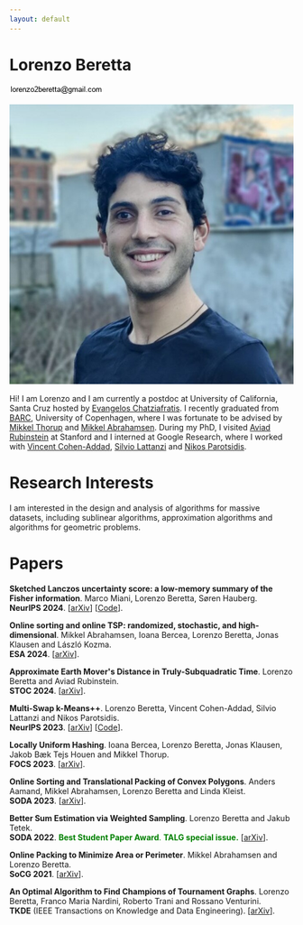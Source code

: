 ```yaml
---
layout: default
---
```


# Lorenzo Beretta

![Email](figures/email_picture.jpg)

![Picture](figures/academic_lorenzo.jpg)
<!-- <img src="figures/academic_lorenzo.jpg" align="right" width="20%" hspace="30" vspace="0" alt="be balanced" /> -->


Hi! I am Lorenzo and I am currently a postdoc at University of California, Santa Cruz hosted by [Evangelos Chatziafratis](https://cs.stanford.edu/~vaggos/).
I recently graduated from [BARC](https://barc.ku.dk/), University of Copenhagen, where I was fortunate to be advised by [Mikkel Thorup](http://hjemmesider.diku.dk/~mthorup/) 
and [Mikkel Abrahamsen](https://sites.google.com/view/mikkel-abrahamsen).
During my PhD, I visited [Aviad Rubinstein](https://cs.stanford.edu/~aviad/) at Stanford and I interned at Google Research, where I worked with [Vincent Cohen-Addad](https://www.di.ens.fr/~vcohen/), [Silvio Lattanzi](https://sites.google.com/site/silviolattanzi/) and [Nikos Parotsidis](https://sites.google.com/view/nikosparotsidis).

# Research Interests

I am interested in the design and analysis of algorithms for massive datasets, including sublinear algorithms, approximation algorithms 
and algorithms for geometric problems.


# Papers
**Sketched Lanczos uncertainty score: a low-memory summary of the Fisher information**. 	Marco Miani, Lorenzo Beretta, Søren Hauberg. \
**NeurIPS 2024**.
[[arXiv](https://arxiv.org/abs/2409.15008)]
[[Code](https://github.com/IlMioFrizzantinoAmabile/uncertainty_quantification)].

**Online sorting and online TSP: randomized, stochastic, and high-dimensional**. 	Mikkel Abrahamsen, Ioana Bercea, Lorenzo Beretta, Jonas Klausen and László Kozma. \
**ESA 2024**.
[[arXiv](https://arxiv.org/abs/2406.19257)].

**Approximate Earth Mover's Distance in Truly-Subquadratic Time**. Lorenzo Beretta and
Aviad Rubinstein. \
**STOC 2024**.
[[arXiv](https://arxiv.org/abs/2310.19514)].

**Multi-Swap k-Means++**. Lorenzo Beretta, Vincent Cohen-Addad, Silvio Lattanzi and Nikos Parotsidis.\
**NeurIPS 2023**.
[[arXiv](https://arxiv.org/abs/2309.16384)]
[[Code](https://github.com/lorenzo2beretta/multi-swap-k-means-pp)].

**Locally Uniform Hashing**. Ioana Bercea, Lorenzo Beretta, Jonas Klausen, Jakob Bæk Tejs Houen
and Mikkel Thorup. \
**FOCS 2023**.
[[arXiv](https://arxiv.org/abs/2308.14134)].

**Online Sorting and Translational Packing of Convex Polygons**. Anders Aamand, Mikkel Abrahamsen, Lorenzo Beretta and Linda Kleist. \
**SODA 2023**.
[[arXiv](https://arxiv.org/abs/2112.03791)].

**Better Sum Estimation via Weighted Sampling**. Lorenzo Beretta and Jakub Tetek.\
**SODA 2022**. <span style="color:green"> **Best Student Paper Award**. **TALG special issue.**</span>
[[arXiv](https://arxiv.org/abs/2110.14948)].

**Online Packing to Minimize Area or Perimeter**. Mikkel Abrahamsen and Lorenzo Beretta. \
**SoCG 2021**.
[[arXiv](https://arxiv.org/abs/2101.09024)].

**An Optimal Algorithm to Find Champions of Tournament Graphs**. Lorenzo Beretta, Franco Maria
Nardini, Roberto Trani and Rossano Venturini. \
**TKDE** (IEEE Transactions on Knowledge and Data Engineering). [[arXiv](https://arxiv.org/abs/2111.13621)].

